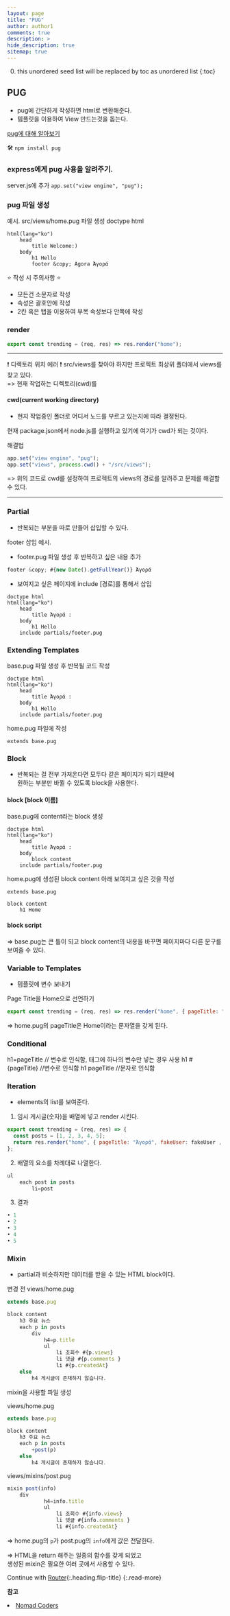 ```yaml
---
layout: page
title: "PUG"
author: author1
comments: true
description: >
hide_description: true
sitemap: true
---
```


0. this unordered seed list will be replaced by toc as unordered list 
{:toc}

## PUG
- pug에 간단하게 작성하면 html로 변환해준다.
- 템플릿을 이용하여 View 만드는것을 돕는다.

<a target="_blank" href="https://pugjs.org/api/getting-started.html"> pug에 대해 알아보기 </a>

🛠️ `npm install pug`

### express에게 pug 사용을 알려주기.

server.js에 추가 `app.set("view engine", "pug");`

### pug 파일 생성

예시. src/views/home.pug 파일 생성 
doctype html
```pug
html(lang="ko")
    head 
        title Welcome:)
    body 
        h1 Hello 
        footer &copy; Agora Ἀγορά
```   
⭐ 작성 시 주의사항 ⭐
- 모든건 소문자로 작성 
- 속성은 괄호안에 작성
- 2칸 혹은 탭을 이용하여 부목 속성보다 안쪽에 작성

### render
```js
export const trending = (req, res) => res.render("home");
```
<hr>
❗ 디렉토리 위치 에러 ❗
src/views를 찾아야 하지만 프로젝트 최상위 폴더에서 views를 찾고 있다.<br>
=> 현재 작업하는 디렉토리(cwd)를 

#### cwd(current working directory)
- 현지 작업중인 폴더로 어디서 노드를 부르고 있는지에 따라 결정된다.

현재 package.json에서 node.js를 실행하고 있기에 여기가 cwd가 되는 것이다.

해결법
```js
app.set("view engine", "pug");
app.set("views", process.cwd() + "/src/views");
```
=> 위의 코드로 cwd를 설정하여 프로젝트의 views의 경로를 알려주고 문제를 해결할 수 있다.
<hr>

### Partial
- 반복되는 부분을 따로 만들어 삽입할 수 있다.

footer 삽입 예시.
- footer.pug 파일 생성 후 반복하고 싶은 내용 추가
```js
footer &copy; #{new Date().getFullYear()} Ἀγορά
```
- 보여지고 싶은 페이지에 include [경로]를 통해서 삽입
```pug
doctype html
html(lang="ko")
    head 
        title Ἀγορά :
    body 
        h1 Hello
    include partials/footer.pug 
```
### Extending Templates

base.pug 파일 생성 후 반복될 코드 작성
```pug
doctype html
html(lang="ko")
    head 
        title Ἀγορά :
    body 
        h1 Hello
    include partials/footer.pug 
```

home.pug 파일에 작성
```pug
extends base.pug
```

### Block
- 반복되는 걸 전부 가져온다면 모두다 같은 페이지가 되기 떄문에<br>
원하는 부분만 바뀔 수 있도록 block을 사용한다.

#### block [block 이름]
base.pug에 content라는 block 생성
```pug
doctype html
html(lang="ko")
    head 
        title Ἀγορά :
    body 
        block content
    include partials/footer.pug 
```

home.pug에 생성된 block content 아래 보여지고 싶은 것을 작성
```pug
extends base.pug

block content 
    h1 Home
```

#### block script


=> base.pug는 큰 틀이 되고 block content의 내용을 바꾸면 페이지마다 다른 문구를 보여줄 수 있다.

### Variable to Templates
- 템플릿에 변수 보내기 

Page Title을 Home으로 선언하기
```js
export const trending = (req, res) => res.render("home", { pageTitle: "Home" });
```

=> home.pug의 pageTitle은 Home이라는 문자열을 갖게 된다.

### Conditional

h1=pageTitle // 변수로 인식함, 태그에 하나의 변수만 넣는 경우 사용
h1 #{pageTitle} //변수로 인식함
h1 pageTitle //문자로 인식함

### Iteration
- elements의 list를 보여준다.

1. 임시 게시글(숫자)을 배열에 넣고 render 시킨다.
```js
export const trending = (req, res) => {
  const posts = [1, 2, 3, 4, 5];
  return res.render("home", { pageTitle: "Ἀγορά", fakeUser: fakeUser , posts:posts});
};
```

2. 배열의 요소를 차례대로 나열한다.
```js
ul 
    each post in posts 
        li=post
```

3. 결과
```js
• 1
• 2
• 3
• 4
• 5
```

### Mixin
- partial과 비슷하지만 데이터를 받을 수 있는 HTML block이다.

변경 전
views/home.pug
```js
extends base.pug

block content
    h3 주요 뉴스
    each p in posts 
        div
            h4=p.title 
            ul
                li 조회수 #{p.views}
                li 댓글 #{p.comments }
                li #{p.createdAt}
    else 
        h4 게시글이 존재하지 않습니다.
```

mixin을 사용할 파일 생성

views/home.pug
```js
extends base.pug

block content
    h3 주요 뉴스
    each p in posts 
        +post(p)
    else 
        h4 게시글이 존재하지 않습니다.
```       
views/mixins/post.pug
```js
mixin post(info)
    div
            h4=info.title 
            ul
                li 조회수 #{info.views}
                li 댓글 #{info.comments }
                li #{info.createdAt}
```
=> home.pug의 `p`가 post.pug의 `info`에게 값은 전달한다.



=> HTML을 return 해주는 일종의 함수를 갖게 되었고<br>
   생성된 mixin은 필요한 여러 곳에서 사용할 수 있다.



Continue with [Router](2021-01-04-pug.md){:.heading.flip-title}
{:.read-more}

**참고**
<li><a target="_blank" href="https://nomadcoders.co/?gclid=CjwKCAjw2f-VBhAsEiwAO4lNeGxUb10hQEsnXWufl6NE_TMbZVomtR59HvzfaaYKAIONyRIsWAW8QxoCRK0QAvD_BwE">Nomad Coders</a></li>